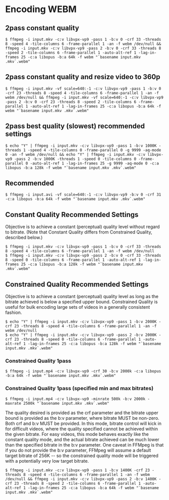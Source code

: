 # Encoding WEBM
## 2pass constant quality
```
$ ffmpeg -i input.mkv -c:v libvpx-vp9 -pass 1 -b:v 0 -crf 33 -threads 8 -speed 4 -tile-columns 6 -frame-parallel 1 -an -f webm /dev/null && ffmpeg -i input.mkv -c:v libvpx-vp9 -pass 2 -b:v 0 -crf 33 -threads 8 -speed 2 -tile-columns 6 -frame-parallel 1 -auto-alt-ref 1 -lag-in-frames 25 -c:a libopus -b:a 64k -f webm "`basename input.mkv .mkv`.webm"
```
## 2pass constant quality and resize video to 360p
```
$ ffmpeg -i input.mkv -vf scale=640:-1 -c:v libvpx-vp9 -pass 1 -b:v 0 -crf 23 -threads 8 -speed 4 -tile-columns 6 -frame-parallel 1 -an -f webm /dev/null && ffmpeg -i input.mkv -vf scale=640:-1 -c:v libvpx-vp9 -pass 2 -b:v 0 -crf 23 -threads 8 -speed 2 -tile-columns 6 -frame-parallel 1 -auto-alt-ref 1 -lag-in-frames 25 -c:a libopus -b:a 64k -f webm "`basename input.mkv .mkv`.webm"
```

## 2pass best quality (slowest) recommended settings
```
$ echo "Y" | ffmpeg -i input.mkv -c:v libvpx-vp9 -pass 1 -b:v 1000K -threads 1 -speed 4 -tile-columns 0 -frame-parallel 0 -g 9999 -aq-mode 0 -an -f webm /dev/null && echo "Y" | ffmpeg -i input.mkv -c:v libvpx-vp9 -pass 2 -b:v 1000K -threads 1 -speed 0 -tile-columns 0 -frame-parallel 0 -auto-alt-ref 1 -lag-in-frames 25 -g 9999 -aq-mode 0 -c:a libopus -b:a 128k -f webm "`basename input.mkv .mkv`.webm"
```

## Recommended
```
$ ffmpeg -i input.avi -vf scale=640:-1 -c:v libvpx-vp9 -b:v 0 -crf 31 -c:a libopus -b:a 64k -f webm "`basename input.mkv .mkv`.webm"
```

## Constant Quality Recommended Settings
Objective is to achieve a constant (perceptual) quality level without regard to bitrate.
(Note that Constant Quality differs from Constrained Quality, described below.)
```
$ ffmpeg -i input.mkv -c:v libvpx-vp9 -pass 1 -b:v 0 -crf 33 -threads 8 -speed 4 -tile-columns 6 -frame-parallel 1 -an -f webm /dev/null
$ ffmpeg -i input.mkv -c:v libvpx-vp9 -pass 2 -b:v 0 -crf 33 -threads 8 -speed 0 -tile-columns 6 -frame-parallel 1 -auto-alt-ref 1 -lag-in-frames 25 -c:a libopus -b:a 128k -f webm "`basename input.mkv .mkv`.webm"
```

## Constrained Quality Recommended Settings
Objective is to achieve a constant (perceptual) quality level as long as the bitrate achieved is below a specified upper bound. Constrained Quality is useful for bulk encoding large sets of videos in a generally consistent fashion.
```
$ echo "Y" | ffmpeg -i input.mkv -c:v libvpx-vp9 -pass 1 -b:v 2000K -crf 23 -threads 8 -speed 4 -tile-columns 6 -frame-parallel 1 -an -f webm /dev/null
$ echo "Y" | ffmpeg -i input.mkv -c:v libvpx-vp9 -pass 2 -b:v 2000K -crf 23 -threads 8 -speed 0 -tile-columns 6 -frame-parallel 1 -auto-alt-ref 1 -lag-in-frames 25 -c:a libopus -b:a 128k -f webm "`basename input.mkv .mkv`.webm"
```

### Constrained Quality 1pass
```
$ ffmpeg -i input.mp4 -c:v libvpx-vp9 -crf 30 -b:v 2000k -c:a libopus -b:a 64k -f webm "`basename input.mkv .mkv`.webm"
```
### Constrained Quality 1pass (specified min and max bitrates)
```
$ ffmpeg -i input.mp4 -c:v libvpx-vp9 -minrate 500k -b:v 2000k -maxrate 2500k "`basename input.mkv .mkv`.webm"
```

The quality desired is provided as the crf <q-value> parameter and the bitrate upper bound is provided as the b:v <bitrate> parameter, where bitrate MUST be non-zero.
Both crf <q-value> and b:v <bitrate> MUST be provided. In this mode, bitrate control will kick in for difficult videos, where the quality specified cannot be achieved within the given bitrate.
For easy videos, this mode behaves exactly like the constant quality mode, and the actual bitrate achieved can be much lower than the specified bitrate in the b:v parameter.
One caveat in FFMpeg is that if you do not provide the b:v parameter, FFMpeg will assume a default target bitrate of 256K -- so the constrained quality mode will be triggered with a potentially very low target bitrate.
```
$ ffmpeg -i input.mkv -c:v libvpx-vp9 -pass 1 -b:v 1400K -crf 23 -threads 8 -speed 4 -tile-columns 6 -frame-parallel 1 -an -f webm /dev/null && ffmpeg -i input.mkv -c:v libvpx-vp9 -pass 2 -b:v 1400K -crf 23 -threads 8 -speed 2 -tile-columns 6 -frame-parallel 1 -auto-alt-ref 1 -lag-in-frames 25 -c:a libopus -b:a 64k -f webm "`basename input.mkv .mkv`.webm"
```
